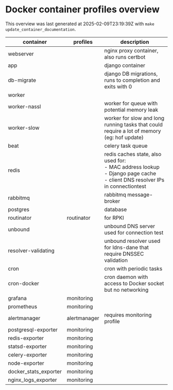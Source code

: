 # Docker container profiles overview

This overview was last generated at 2025-02-09T23:19:39Z with `make update_container_documentation`.


| container             | profiles     | description                                                                                                                      |
|-----------------------|--------------|----------------------------------------------------------------------------------------------------------------------------------|
| webserver             |              | nginx proxy container, also runs certbot                                                                                         |
| app                   |              | django container                                                                                                                 |
| db-migrate            |              | django DB migrations, runs to completion and exits with 0                                                                        |
| worker                |              |                                                                                                                                  |
| worker-nassl          |              | worker for queue with potential memory leak                                                                                      |
| worker-slow           |              | worker for slow and long running tasks that could require a lot of memory (eg: hof update)                                       |
| beat                  |              | celery task queue                                                                                                                |
| redis                 |              | redis caches state, also used for:<br>- MAC address lookup<br>- Django page cache<br>- client DNS resolver IPs in connectiontest |
| rabbitmq              |              | rabbitmq message-broker                                                                                                          |
| postgres              |              | database                                                                                                                         |
| routinator            | routinator   | for RPKI                                                                                                                         |
| unbound               |              | unbound DNS server used for connection test                                                                                      |
| resolver-validating   |              | unbound resolver used for ldns-dane that require DNSSEC validation                                                               |
| cron                  |              | cron with periodic tasks                                                                                                         |
| cron-docker           |              | cron daemon with access to Docker socket but no networking                                                                       |
| grafana               | monitoring   |                                                                                                                                  |
| prometheus            | monitoring   |                                                                                                                                  |
| alertmanager          | alertmanager | requires monitoring profile                                                                                                      |
| postgresql-exporter   | monitoring   |                                                                                                                                  |
| redis-exporter        | monitoring   |                                                                                                                                  |
| statsd-exporter       | monitoring   |                                                                                                                                  |
| celery-exporter       | monitoring   |                                                                                                                                  |
| node-exporter         | monitoring   |                                                                                                                                  |
| docker_stats_exporter | monitoring   |                                                                                                                                  |
| nginx_logs_exporter   | monitoring   |                                                                                                                                  |
